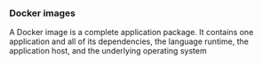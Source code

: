 ### Docker images
A Docker image is a complete application package. It contains one application and all of its
dependencies, the language runtime, the application host, and the underlying operating
system